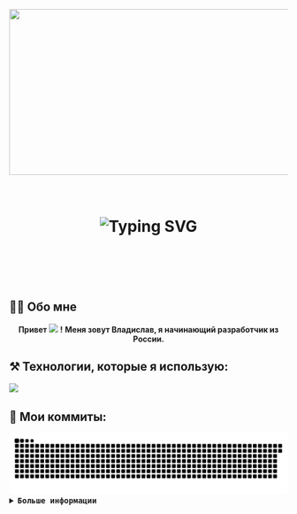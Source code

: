 <div align="center">
    <img src="https://i.imgur.com/x1qqHGp.gif" width=800 height=300/>
</div>
<br>
<br>
<h1 align="center"/>
<h1 align="center">
    <img src="https://readme-typing-svg.herokuapp.com?font=Consolas&size=30&center=True&vCenter=True&duration=3000&pause=800&color=2BF729&width=435&lines=%D0%9F%D1%80%D0%B8%D0%B2%D0%B5%D1%82%2C+%D0%BD%D0%B5%D0%B7%D0%BD%D0%B0%D0%BA%D0%BE%D0%BC%D0%B5%D1%86!;%D0%94%D0%BE%D0%B1%D1%80%D0%BE+%D0%BF%D0%BE%D0%B6%D0%B0%D0%BB%D0%BE%D0%B2%D0%B0%D1%82%D1%8C!" alt="Typing SVG" />
</h1>
<br>
<br>
<br>
<br>
    
## 👩‍💻 Обо мне

<div align="center">
    
 **Привет** <image src="https://raw.githubusercontent.com/blackcater/blackcater/main/images/Hi.gif" height=15/> **!**
 **Меня зовут Владислав, я начинающий разработчик из России.**
 
</div>

 ## ⚒️ Технологии, которые я использую:

<img src="https://skillicons.dev/icons?i=py,vscode,github" />

## 🐍 Мои коммиты:

<div align="center">
    <img src="https://github.com/KR1JAKS/KR1JAKS/blob/output/github-snake-dark.svg" />
</div>

<details>
<summary><samp><b>Больше информации</b></samp></summary>
<h2></h2><br>

<p align="center">
  <samp>
      <a href="#">
          <img src="#" />
      </a>
  </samp>
</p>

<div align="center">
  <table>
    <tr>

    </tr>
  </table>
</div>

<div align="center">
  <table>
    <tr>
        <td><img align="center" alt="GitHub Trophy" src="https://github-readme-stats.vercel.app/api?username=KR1JAKS&show_icons=true&theme=highcontrast&locale=ru"></td>
        <td><img align="center" alt="GitHub Trophy" src="https://github-readme-stats.vercel.app/api/top-langs/?username=KR1JAKS&hide_progress=false&theme=highcontrast&locale=ru&card_width=400px"></td>
    </tr>
  </table>
</div>
</details>
